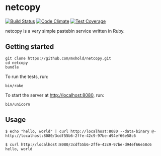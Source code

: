 # netcopy

[![Build Status](https://travis-ci.org/mxhold/netcopy.svg?branch=master)](https://travis-ci.org/mxhold/netcopy)
[![Code Climate](https://codeclimate.com/github/mxhold/netcopy/badges/gpa.svg)](https://codeclimate.com/github/mxhold/netcopy)
[![Test Coverage](https://codeclimate.com/github/mxhold/netcopy/badges/coverage.svg)](https://codeclimate.com/github/mxhold/netcopy/coverage)

netcopy is a very simple pastebin service written in Ruby.

## Getting started

    git clone https://github.com/mxhold/netcopy.git
    cd netcopy
    bundle

To run the tests, run:

    bin/rake

To start the server at <http://localhost:8080>, run:

    bin/unicorn

## Usage

    $ echo "hello, world" | curl http://localhost:8080 --data-binary @-
    http://localhost:8080/3cdf55b6-2ffe-42c9-97be-d94ef66e58c6

    $ curl http://localhost:8080/3cdf55b6-2ffe-42c9-97be-d94ef66e58c6
    hello, world
